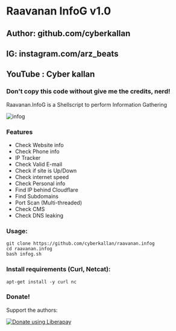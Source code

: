 # Raavanan InfoG v1.0
## Author: github.com/cyberkallan
## IG: instagram.com/arz_beats
## YouTube : Cyber kallan
### Don't copy this code without give me the credits, nerd! 

Raavanan.InfoG is a Shellscript to perform Information Gathering 

![infog](https://user-images.githubusercontent.com/56509491/67071853-3738aa80-f1a1-11e9-9234-8b313d930d08.JPG)

### Features

- Check Website info
- Check Phone info
- IP Tracker
- Check Valid E-mail
- Check if site is Up/Down
- Check internet speed
- Check Personal info
- Find IP behind Cloudflare
- Find Subdomains
- Port Scan (Multi-threaded)
- Check CMS
- Check DNS leaking


### Usage:
```
git clone https://github.com/cyberkallan/raavanan.infog
cd raavanan.infog
bash infog.sh
```

### Install requirements (Curl, Netcat):

```
apt-get install -y curl nc
```

### Donate!
Support the authors:

<noscript><a href="https://liberapay.com/thelinuxchoice/donate"><img alt="Donate using Liberapay" src="https://liberapay.com/assets/widgets/donate.svg"></a></noscript>
